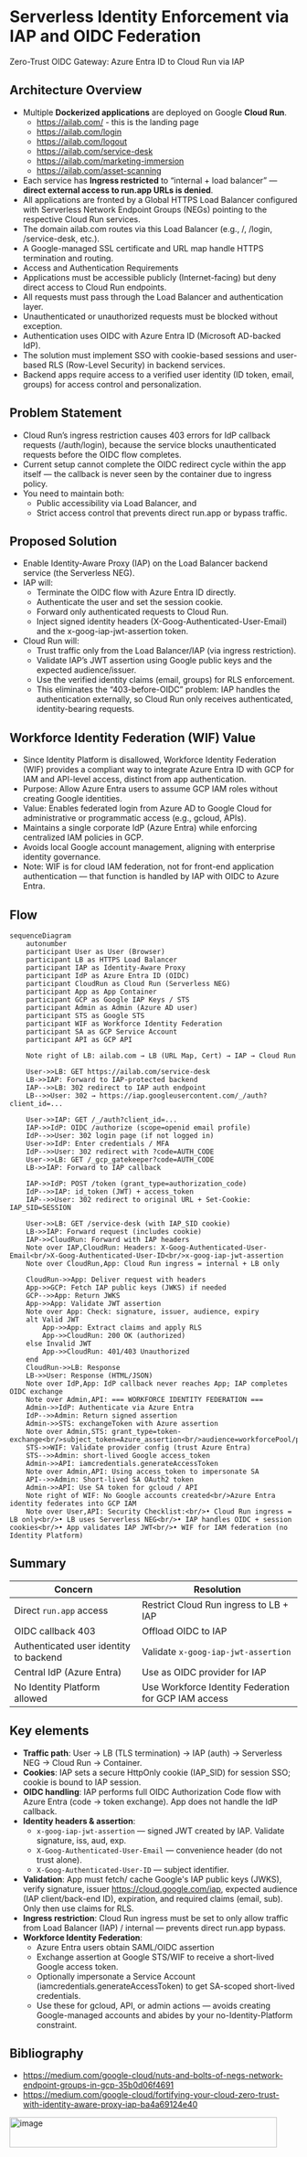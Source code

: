 # Serverless Identity Enforcement via IAP and OIDC Federation
Zero-Trust OIDC Gateway: Azure Entra ID to Cloud Run via IAP

## Architecture Overview

- Multiple **Dockerized applications** are deployed on Google **Cloud Run**.
    - https://ailab.com/ - this is the landing page
    - https://ailab.com/login
    - https://ailab.com/logout
    - https://ailab.com/service-desk
    - https://ailab.com/marketing-immersion
    - https://ailab.com/asset-scanning 
- Each service has **Ingress restricted** to “internal + load balancer” — **direct external access to run.app URLs is denied**.
- All applications are fronted by a Global HTTPS Load Balancer configured with Serverless Network Endpoint Groups (NEGs) pointing to the respective Cloud Run services.
- The domain ailab.com routes via this Load Balancer (e.g., /, /login, /service-desk, etc.).
- A Google-managed SSL certificate and URL map handle HTTPS termination and routing.
- Access and Authentication Requirements
- Applications must be accessible publicly (Internet-facing) but deny direct access to Cloud Run endpoints.
- All requests must pass through the Load Balancer and authentication layer.
- Unauthenticated or unauthorized requests must be blocked without exception.
- Authentication uses OIDC with Azure Entra ID (Microsoft AD-backed IdP).
- The solution must implement SSO with cookie-based sessions and user-based RLS (Row-Level Security) in backend services.
- Backend apps require access to a verified user identity (ID token, email, groups) for access control and personalization.

## Problem Statement
- Cloud Run’s ingress restriction causes 403 errors for IdP callback requests (/auth/login), because the service blocks unauthenticated requests before the OIDC flow completes.
- Current setup cannot complete the OIDC redirect cycle within the app itself — the callback is never seen by the container due to ingress policy.
- You need to maintain both:
    - Public accessibility via Load Balancer, and
    - Strict access control that prevents direct run.app or bypass traffic.

## Proposed Solution

- Enable Identity-Aware Proxy (IAP) on the Load Balancer backend service (the Serverless NEG).
- IAP will:
    - Terminate the OIDC flow with Azure Entra ID directly.
    - Authenticate the user and set the session cookie.
    - Forward only authenticated requests to Cloud Run.
    - Inject signed identity headers (X-Goog-Authenticated-User-Email) and the x-goog-iap-jwt-assertion token.
- Cloud Run will:
    - Trust traffic only from the Load Balancer/IAP (via ingress restriction).
    - Validate IAP’s JWT assertion using Google public keys and the expected audience/issuer.
    - Use the verified identity claims (email, groups) for RLS enforcement.
    - This eliminates the “403-before-OIDC” problem: IAP handles the authentication externally, so Cloud Run only receives authenticated, identity-bearing requests.

## Workforce Identity Federation (WIF) Value

- Since Identity Platform is disallowed, Workforce Identity Federation (WIF) provides a compliant way to integrate Azure Entra ID with GCP for IAM and API-level access, distinct from app authentication.
- Purpose: Allow Azure Entra users to assume GCP IAM roles without creating Google identities.
- Value: Enables federated login from Azure AD to Google Cloud for administrative or programmatic access (e.g., gcloud, APIs).
- Maintains a single corporate IdP (Azure Entra) while enforcing centralized IAM policies in GCP.
- Avoids local Google account management, aligning with enterprise identity governance.
- Note: WIF is for cloud IAM federation, not for front-end application authentication — that function is handled by IAP with OIDC to Azure Entra.

## Flow

```mermaid
sequenceDiagram
    autonumber
    participant User as User (Browser)
    participant LB as HTTPS Load Balancer
    participant IAP as Identity-Aware Proxy
    participant IdP as Azure Entra ID (OIDC)
    participant CloudRun as Cloud Run (Serverless NEG)
    participant App as App Container
    participant GCP as Google IAP Keys / STS
    participant Admin as Admin (Azure AD user)
    participant STS as Google STS
    participant WIF as Workforce Identity Federation
    participant SA as GCP Service Account
    participant API as GCP API

    Note right of LB: ailab.com → LB (URL Map, Cert) → IAP → Cloud Run

    User->>LB: GET https://ailab.com/service-desk
    LB->>IAP: Forward to IAP-protected backend
    IAP-->>LB: 302 redirect to IAP auth endpoint
    LB-->>User: 302 → https://iap.googleusercontent.com/_/auth?client_id=...

    User->>IAP: GET /_/auth?client_id=...
    IAP->>IdP: OIDC /authorize (scope=openid email profile)
    IdP-->>User: 302 login page (if not logged in)
    User->>IdP: Enter credentials / MFA
    IdP-->>User: 302 redirect with ?code=AUTH_CODE
    User->>LB: GET /_gcp_gatekeeper?code=AUTH_CODE
    LB->>IAP: Forward to IAP callback

    IAP->>IdP: POST /token (grant_type=authorization_code)
    IdP-->>IAP: id_token (JWT) + access_token
    IAP-->>User: 302 redirect to original URL + Set-Cookie: IAP_SID=SESSION

    User->>LB: GET /service-desk (with IAP_SID cookie)
    LB->>IAP: Forward request (includes cookie)
    IAP->>CloudRun: Forward with IAP headers
    Note over IAP,CloudRun: Headers: X-Goog-Authenticated-User-Email<br/>X-Goog-Authenticated-User-ID<br/>x-goog-iap-jwt-assertion
    Note over CloudRun,App: Cloud Run ingress = internal + LB only

    CloudRun->>App: Deliver request with headers
    App->>GCP: Fetch IAP public keys (JWKS) if needed
    GCP-->>App: Return JWKS
    App->>App: Validate JWT assertion
    Note over App: Check: signature, issuer, audience, expiry
    alt Valid JWT
        App->>App: Extract claims and apply RLS
        App->>CloudRun: 200 OK (authorized)
    else Invalid JWT
        App->>CloudRun: 401/403 Unauthorized
    end
    CloudRun->>LB: Response
    LB->>User: Response (HTML/JSON)
    Note over IdP,App: IdP callback never reaches App; IAP completes OIDC exchange
    Note over Admin,API: === WORKFORCE IDENTITY FEDERATION ===
    Admin->>IdP: Authenticate via Azure Entra
    IdP-->>Admin: Return signed assertion
    Admin->>STS: exchangeToken with Azure assertion
    Note over Admin,STS: grant_type=token-exchange<br/>subject_token=Azure_assertion<br/>audience=workforcePool/provider
    STS->>WIF: Validate provider config (trust Azure Entra)
    STS-->>Admin: short-lived Google access_token
    Admin->>API: iamcredentials.generateAccessToken
    Note over Admin,API: Using access_token to impersonate SA
    API-->>Admin: Short-lived SA OAuth2 token
    Admin->>API: Use SA token for gcloud / API
    Note right of WIF: No Google accounts created<br/>Azure Entra identity federates into GCP IAM
    Note over User,API: Security Checklist:<br/>• Cloud Run ingress = LB only<br/>• LB uses Serverless NEG<br/>• IAP handles OIDC + session cookies<br/>• App validates IAP JWT<br/>• WIF for IAM federation (no Identity Platform)
```

## Summary

| Concern                                | Resolution                                           |
| -------------------------------------- | ---------------------------------------------------- |
| Direct `run.app` access                | Restrict Cloud Run ingress to LB + IAP               |
| OIDC callback 403                      | Offload OIDC to IAP                                  |
| Authenticated user identity to backend | Validate `x-goog-iap-jwt-assertion`                  |
| Central IdP (Azure Entra)              | Use as OIDC provider for IAP                         |
| No Identity Platform allowed           | Use Workforce Identity Federation for GCP IAM access |

## Key elements

- **Traffic path**: User → LB (TLS termination) → IAP (auth) → Serverless NEG → Cloud Run → Container.
- **Cookies**: IAP sets a secure HttpOnly cookie (IAP_SID) for session SSO; cookie is bound to IAP session.
- **OIDC handling**: IAP performs full OIDC Authorization Code flow with Azure Entra (code → token exchange). App does not handle the IdP callback.
- **Identity headers & assertion**:
    - `x-goog-iap-jwt-assertion` — signed JWT created by IAP. Validate signature, iss, aud, exp.
    - `X-Goog-Authenticated-User-Email` — convenience header (do not trust alone).
    - `X-Goog-Authenticated-User-ID` — subject identifier.
- **Validation**: App must fetch/ cache Google's IAP public keys (JWKS), verify signature, issuer https://cloud.google.com/iap, expected audience (IAP client/back-end ID), expiration, and required claims (email, sub). Only then use claims for RLS.
- **Ingress restriction**: Cloud Run ingress must be set to only allow traffic from Load Balancer (IAP) / internal — prevents direct run.app bypass.
- **Workforce Identity Federation**:
    - Azure Entra users obtain SAML/OIDC assertion
    - Exchange assertion at Google STS/WIF to receive a short-lived Google access token.
    - Optionally impersonate a Service Account (iamcredentials.generateAccessToken) to get SA-scoped short-lived credentials.
    - Use these for gcloud, API, or admin actions — avoids creating Google-managed accounts and abides by your no-Identity-Platform constraint.

## Bibliography
- https://medium.com/google-cloud/nuts-and-bolts-of-negs-network-endpoint-groups-in-gcp-35b0d06f4691
- https://medium.com/google-cloud/fortifying-your-cloud-zero-trust-with-identity-aware-proxy-iap-ba4a69124e40

<img width="468" height="53" alt="image" src="https://github.com/user-attachments/assets/5eaa9a9e-11b3-49dd-a7ed-efc904bc21e0" />




